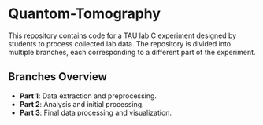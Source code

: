 # Quantom-Tomography
This repository contains code for a TAU lab C experiment designed by students to process collected lab data. The repository is divided into multiple branches, each corresponding to a different part of the experiment.

## Branches Overview
- **Part 1**: Data extraction and preprocessing.
- **Part 2**: Analysis and initial processing.
- **Part 3**: Final data processing and visualization.
